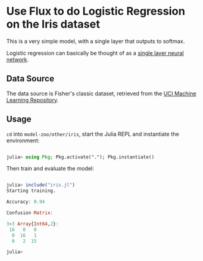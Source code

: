 

# Use Flux to do Logistic Regression on the Iris dataset

This is a very simple model, with a single layer that outputs to softmax.

Logistic regression can basically be thought of as a [single layer neural network](https://sebastianraschka.com/faq/docs/logisticregr-neuralnet.html).

## Data Source

The data source is Fisher's classic dataset, retrieved from the [UCI Machine Learning Repository](https://archive.ics.uci.edu/ml/datasets/iris).

## Usage

`cd` into `model-zoo/other/iris`, start the Julia REPL and instantiate the environment:

```julia

julia> using Pkg; Pkg.activate("."); Pkg.instantiate()

```

Then train and evaluate the model:

```julia

julia> include("iris.jl")
Starting training.

Accuracy: 0.94

Confusion Matrix:

3×3 Array{Int64,2}:
 16   0   0
  0  16   1
  0   2  15

julia>

```
